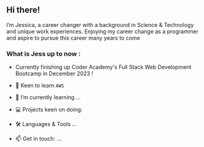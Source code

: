 ## Hi there!

I’m Jessica, a career changer with a background in Science & Technology and unique work experiences. 
Enjoying my career change as a programmer and aspire to pursue this career many years to come 

### What is Jess up to now :
- Currently finishing up Coder Academy's Full Stack Web Development Bootcamp in December 2023 !
- 👀 Keen to learn `AWS`
- 🌱 I’m currently learning ...
  
- 💻 Projects keen on doing:
  
- 🛠️ Languages & Tools ...


- 📫 Get in touch: ...


<!---
jessicacliong/jessicacliong is a ✨ special ✨ repository because its `README.md` (this file) appears on your GitHub profile.
You can click the Preview link to take a look at your changes.
--->
